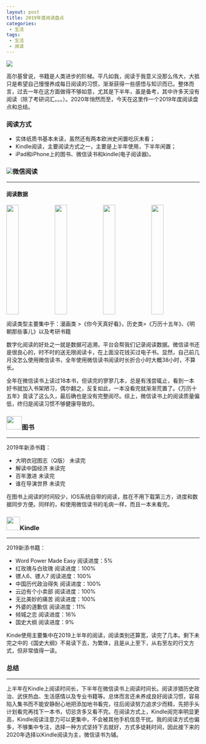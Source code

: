 ```yaml
---
layout: post
title: 2019年度阅读盘点
categories:
 - 生活
tags:
 - 生活
 - 阅读
---
```


![](https://images.cnblogs.com/cnblogs_com/liujiangblog/1622695/o_2001021255532019%E5%B9%B4%E5%BA%A6%E9%98%85%E8%AF%BB%E7%9B%98%E7%82%B9.JPG)

<!-- more -->

高尔基曾说，书籍是人类进步的阶梯。平凡如我，阅读于我意义没那么伟大，大抵只是希望自己慢慢养成每日阅读的习惯，渐渐获得一些感悟与知识而已。整体而言，过去一年在这方面做得不够如意，尤其是下半年，虽是备考，其中许多天没有阅读（除了考研词汇。。。）。2020年悄然而至，今天在这里作一个2019年度阅读盘点和总结。

### 阅读方式

- 实体纸质书基本未读，虽然还有两本欧洲史闲置吃灰未看；
- Kindle阅读，主要阅读方式之一，主要是上半年使用，下半年闲置；
- iPad和iPhone上的图书、微信读书和kindle(电子阅读器)。



### ![](https://rescdn.qqmail.com/node/wr/wrpage/style/images/independent/favicon/favicon_32h.png)微信阅读

---

#### 阅读数据

<img src="https://images.cnblogs.com/cnblogs_com/liujiangblog/1622695/o_200102133657IMG_0630.PNG" width="25%" height="285px"><img src="https://images.cnblogs.com/cnblogs_com/liujiangblog/1622695/o_200102133706IMG_0631.PNG" width="25%" height="285px"><img src="https://images.cnblogs.com/cnblogs_com/liujiangblog/1622695/o_200102133715IMG_0632.PNG" width="25%" height="285px"><img src="https://images.cnblogs.com/cnblogs_com/liujiangblog/1622695/o_200102133722IMG_0633.PNG" width="25%" height="285px">

阅读类型主要集中于：漫画类 >《你今天真好看》，历史类>《万历十五年》、《明朝那些事儿》以及考研书籍

数字化阅读的好处之一就是数据可追溯，平台会帮我们记录阅读数据。微信读书还是很良心的，时不时的送无限阅读卡，在上面没花钱买过电子书。显然，自己前几月没怎么使用微信读书，全年使用微信读书阅读时长折合小时大概38小时，不算长。

全年在微信读书上读过18本书，但读完的寥寥几本，总是有浅尝辄止，看到一本好书就加入书架陋习，偶尔翻之，反复如此，一本没看完就渐渐荒置了。《万历十五年》竟读了这么久，最后确也是没有完整阅尽。综上，微信读书上的阅读质量偏低，终归是阅读习惯不够健康导致的。



### <img src="https://help.apple.com/assets/5BC4D6DC0946226346E6B778/5BC4DA09680CE2287099FC76/zh_CN/abe06068d0d9de1cb5834324b02c2c7b.png" alt height="35px" width="40px" originalimagename="GlobalArt/IL_iBooks.png">图书

---

2019年新添书籍：

- 大明衣冠图志（Q版） 未读完
- 解读中国经济  未读完
- 百年激进  未读完
- 谁在导演世界 未读完

在图书上阅读的时间较少，IOS系统自带的阅读，胜在不用下载第三方，进度和数据同步方便。同样的，和使用微信读书的毛病一样，而且一本未看完。



### <img src="https://timgsa.baidu.com/timg?image&quality=80&size=b9999_10000&sec=1577985017229&di=8949126810781e75f05af80fd445ec5d&imgtype=0&src=http%3A%2F%2Fn.sinaimg.cn%2Ftranslate%2F20171031%2Flmkv-fynhhay9608187.jpg" height="35px">Kindle

---

2019新添书籍：

- Word Power Made Easy  阅读进度：5%
- 红玫瑰与白玫瑰  阅读进度：100%
- 镖人6、镖人7  阅读进度：100%
- 中国历代政治得失 阅读进度：100%
- 云边有个小卖部  阅读进度：100%
- 无比美妙的痛苦  阅读进度：100%
- 外婆的道歉信  阅读进度：11%
- 倾城之恋 阅读进度：16%
- 国史大纲 阅读进度：9%

Kinde使用主要集中在2019上半年的阅读，阅读类别还算宽，读完了几本。剩下未完之中的《国史大纲》不易读下去，为繁体，且是从上至下，从右至左的行文方式，但非常值得一读。



### 总结

---

上半年在Kindle上阅读时间长，下半年在微信读书上阅读时间长。阅读涉猎历史政治、武侠热血、生活感情以及专业书籍等。总体而言还未养成良好阅读习惯，容易陷入集书而不能安静耐心地把添加地书看完，往后阅读努力追求少而精，先把手头计划看完再找下一本书，切忌贪多又看不完。在阅读方式上，Kindle阅完率明显更高，Kindle阅读注意力可以更集中，不会被其他手机信息干扰。我的阅读方式也偏多，不够集中专注，选择一种方式坚持下去就好，方式多徒耗时间，因此接下来的2020年选择以Kindle阅读为主，微信读书为辅。
